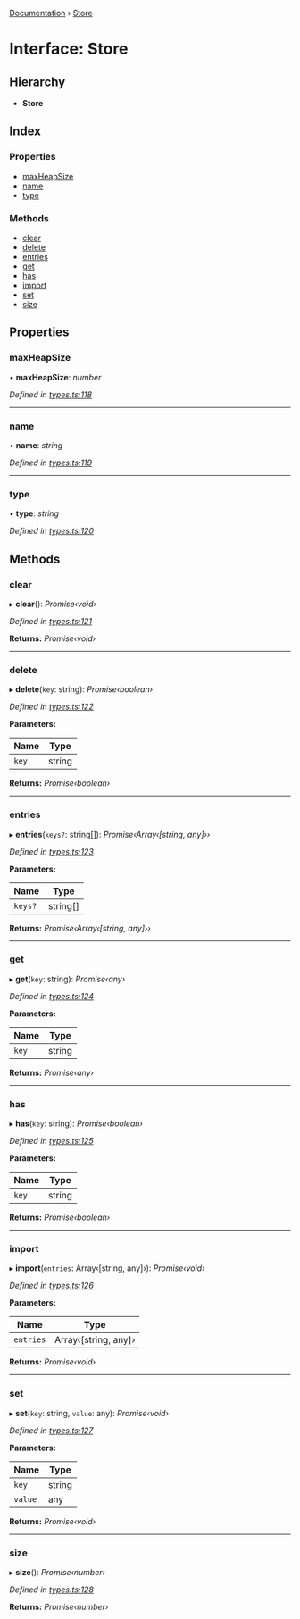 [Documentation](../README.md) › [Store](store.md)

# Interface: Store

## Hierarchy

* **Store**

## Index

### Properties

* [maxHeapSize](store.md#maxheapsize)
* [name](store.md#name)
* [type](store.md#type)

### Methods

* [clear](store.md#clear)
* [delete](store.md#delete)
* [entries](store.md#entries)
* [get](store.md#get)
* [has](store.md#has)
* [import](store.md#import)
* [set](store.md#set)
* [size](store.md#size)

## Properties

###  maxHeapSize

• **maxHeapSize**: *number*

*Defined in [types.ts:118](https://github.com/badbatch/cachemap/blob/1f50616/packages/core/src/types.ts#L118)*

___

###  name

• **name**: *string*

*Defined in [types.ts:119](https://github.com/badbatch/cachemap/blob/1f50616/packages/core/src/types.ts#L119)*

___

###  type

• **type**: *string*

*Defined in [types.ts:120](https://github.com/badbatch/cachemap/blob/1f50616/packages/core/src/types.ts#L120)*

## Methods

###  clear

▸ **clear**(): *Promise‹void›*

*Defined in [types.ts:121](https://github.com/badbatch/cachemap/blob/1f50616/packages/core/src/types.ts#L121)*

**Returns:** *Promise‹void›*

___

###  delete

▸ **delete**(`key`: string): *Promise‹boolean›*

*Defined in [types.ts:122](https://github.com/badbatch/cachemap/blob/1f50616/packages/core/src/types.ts#L122)*

**Parameters:**

Name | Type |
------ | ------ |
`key` | string |

**Returns:** *Promise‹boolean›*

___

###  entries

▸ **entries**(`keys?`: string[]): *Promise‹Array‹[string, any]››*

*Defined in [types.ts:123](https://github.com/badbatch/cachemap/blob/1f50616/packages/core/src/types.ts#L123)*

**Parameters:**

Name | Type |
------ | ------ |
`keys?` | string[] |

**Returns:** *Promise‹Array‹[string, any]››*

___

###  get

▸ **get**(`key`: string): *Promise‹any›*

*Defined in [types.ts:124](https://github.com/badbatch/cachemap/blob/1f50616/packages/core/src/types.ts#L124)*

**Parameters:**

Name | Type |
------ | ------ |
`key` | string |

**Returns:** *Promise‹any›*

___

###  has

▸ **has**(`key`: string): *Promise‹boolean›*

*Defined in [types.ts:125](https://github.com/badbatch/cachemap/blob/1f50616/packages/core/src/types.ts#L125)*

**Parameters:**

Name | Type |
------ | ------ |
`key` | string |

**Returns:** *Promise‹boolean›*

___

###  import

▸ **import**(`entries`: Array‹[string, any]›): *Promise‹void›*

*Defined in [types.ts:126](https://github.com/badbatch/cachemap/blob/1f50616/packages/core/src/types.ts#L126)*

**Parameters:**

Name | Type |
------ | ------ |
`entries` | Array‹[string, any]› |

**Returns:** *Promise‹void›*

___

###  set

▸ **set**(`key`: string, `value`: any): *Promise‹void›*

*Defined in [types.ts:127](https://github.com/badbatch/cachemap/blob/1f50616/packages/core/src/types.ts#L127)*

**Parameters:**

Name | Type |
------ | ------ |
`key` | string |
`value` | any |

**Returns:** *Promise‹void›*

___

###  size

▸ **size**(): *Promise‹number›*

*Defined in [types.ts:128](https://github.com/badbatch/cachemap/blob/1f50616/packages/core/src/types.ts#L128)*

**Returns:** *Promise‹number›*
